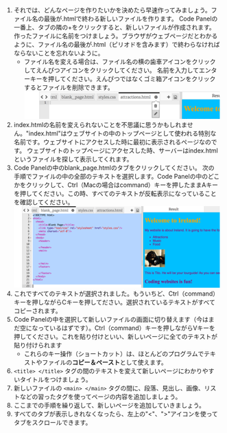 1. それでは、どんなページを作りたいかを決めたら早速作ってみましょう。ファイル名の最後が.htmlで終わる新しいファイルを作ります。 Code Panelの一番上、タブの隣の+をクリックすると、新しいファイルが作成されます。作ったファイルに名前をつけましょう。ブラウザがウェブページだとわかるように、ファイル名の最後が.html（ピリオドを含みます）で終わらなければならないことを忘れないように。
   * ファイル名を変える場合は、ファイル名の横の歯車アイコンをクリックしてえんぴつアイコンをクリックしてください。 名前を入力してエンターキーを押してください。えんぴつではなくゴミ箱アイコンをクリックするとファイルを削除できます。![](/en/assets/EditFilename.png)
2. index.htmlの名前を変えられないことを不思議に思うかもしれません。"index.html"はウェブサイトの中のトップページとして使われる特別な名前です。ウェブサイトにアクセスした時に最初に表示されるページなのです。 ウェブサイトのトップページにアクセスした時、サーバーはindex.htmlというファイルを探して表示してくれます。
3. Code Panelの中のblank\_page.htmlのタブをクリックしてください。 次の手順でファイルの中の全部のテキストを選択します。Code Panelの中のどこかをクリックして、Ctrl（Macの場合はcommand）キーを押したままAキーを押してください。この時、すべてのテキストが反転表示になっていることを確認してください。![](/en/assets/SelectAll.png)
4. これですべてのテキストが選択されました。もういちど、Ctrl（command）キーを押しながらCキーを押してださい。選択されているテキストがすべてコピーされます。
5. Code Panelの中を選択して新しいファイルの画面に切り替えます（今はまだ空になっているはずです）。Ctrl（command）キーを押しながらVキーを押してください。これを貼り付けといい、新しいページに全てのテキストが貼り付けられます
   * これらのキー操作（ショートカット）は、ほとんどのプログラムでテキストやファイルの**コピー＆ペースト**として使えます。
6. `<title> </title>` タグの間のテキストを変えて新しいページにわかりやすいタイトルをつけましょう。
7. 新しいファイルの `<main> </main>` タグの間に、段落、見出し、画像、リストなどの習ったタグを使ってページの内容を追加しましょう。
8. ここまでの手順を繰り返して、新しいページを追加していきましょう。
9. すべてのタブが表示しきれなくなったら、左上の"&lt;"、"&gt;"アイコンを使ってタブをスクロールできます。



